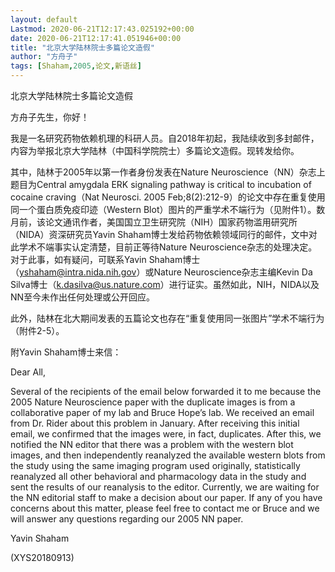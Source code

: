 ```yaml
---
layout: default
Lastmod: 2020-06-21T12:17:43.025192+00:00
date: 2020-06-21T12:17:41.051946+00:00
title: "北京大学陆林院士多篇论文造假"
author: "方舟子"
tags: [Shaham,2005,论文,新语丝]
---
```


北京大学陆林院士多篇论文造假

方舟子先生，你好！

我是一名研究药物依赖机理的科研人员。自2018年初起，我陆续收到多封邮件，内容为举报北京大学陆林（中国科学院院士）多篇论文造假。现转发给你。

其中，陆林于2005年以第一作者身份发表在Nature Neuroscience（NN）杂志上题目为Central amygdala ERK signaling pathway is critical to incubation of cocaine craving（Nat Neurosci. 2005 Feb;8(2):212-9）的论文中存在重复使用同一个蛋白质免疫印迹（Western Blot）图片的严重学术不端行为（见附件1）。数月前，该论文通讯作者，美国国立卫生研究院（NIH）国家药物滥用研究所（NIDA）资深研究员Yavin Shaham博士发给药物依赖领域同行的邮件，文中对此学术不端事实认定清楚，目前正等待Nature Neuroscience杂志的处理决定。对于此事，如有疑问，可联系Yavin Shaham博士（yshaham@intra.nida.nih.gov）或Nature Neuroscience杂志主编Kevin Da Silva博士（k.dasilva@us.nature.com）进行证实。虽然如此，NIH，NIDA以及NN至今未作出任何处理或公开回应。

此外，陆林在北大期间发表的五篇论文也存在“重复使用同一张图片”学术不端行为（附件2-5）。

附Yavin Shaham博士来信：

Dear All,

Several of the recipients of the email below forwarded it to me because the 2005 Nature Neuroscience paper with the duplicate images is from a collaborative paper of my lab and Bruce Hope’s lab. We received an email from Dr. Rider about this problem in January. After receiving this initial email, we confirmed that the images were, in fact, duplicates. After this, we notified the NN editor that there was a problem with the western blot images, and then independently reanalyzed the available western blots from the study using the same imaging program used originally, statistically reanalyzed all other behavioral and pharmacology data in the study and sent the results of our reanalysis to the editor. Currently, we are waiting for the NN editorial staff to make a decision about our paper. If any of you have concerns about this matter, please feel free to contact me or Bruce and we will answer any questions regarding our 2005 NN paper.

Yavin Shaham

(XYS20180913)

